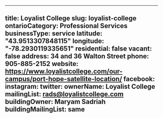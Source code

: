 
---
title: Loyalist College
slug: loyalist-college
ontarioCategory: Professional Services
businessType: service
latitude: "43.9513307848115"
longitude: "-78.2930119335651"
residential: false
vacant: false
address: 34 and 36 Walton Street
phone: 905-885-2152
website: https://www.loyalistcollege.com/our-campus/port-hope-satellite-location/ 
facebook: 
instagram: 
twitter: 
ownerName: Loyalist College
mailingList: rads@loyalistcollege.com 
buildingOwner: Maryam Sadriah
buildingMailingList:         same
---

